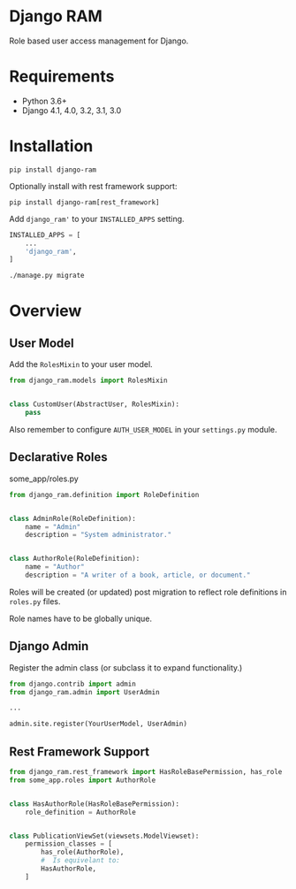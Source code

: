 # Django RAM

Role based user access management for Django.

# Requirements

* Python 3.6+
* Django 4.1, 4.0, 3.2, 3.1, 3.0

# Installation

    pip install django-ram
    
Optionally install with rest framework support:

    pip install django-ram[rest_framework]

    
Add `django_ram'` to your `INSTALLED_APPS` setting.
```python
INSTALLED_APPS = [
    ...
    'django_ram',
]
```

    ./manage.py migrate

# Overview

## User Model

Add the `RolesMixin` to your user model.

```python
from django_ram.models import RolesMixin


class CustomUser(AbstractUser, RolesMixin):
    pass
```

Also remember to configure `AUTH_USER_MODEL` in your `settings.py` module.


## Declarative Roles
some_app/roles.py

```python
from django_ram.definition import RoleDefinition


class AdminRole(RoleDefinition):
    name = "Admin"
    description = "System administrator."


class AuthorRole(RoleDefinition):
    name = "Author"
    description = "A writer of a book, article, or document."
```

Roles will be created (or updated) post migration to reflect role definitions in `roles.py` files.

Role names have to be globally unique.


## Django Admin

Register the admin class (or subclass it to expand functionality.)

```python
from django.contrib import admin
from django_ram.admin import UserAdmin

...

admin.site.register(YourUserModel, UserAdmin)
```


## Rest Framework Support

```python
from django_ram.rest_framework import HasRoleBasePermission, has_role
from some_app.roles import AuthorRole


class HasAuthorRole(HasRoleBasePermission):
    role_definition = AuthorRole


class PublicationViewSet(viewsets.ModelViewset):
    permission_classes = [
        has_role(AuthorRole),
        #  Is equivelant to:
        HasAuthorRole,
    ]
```
